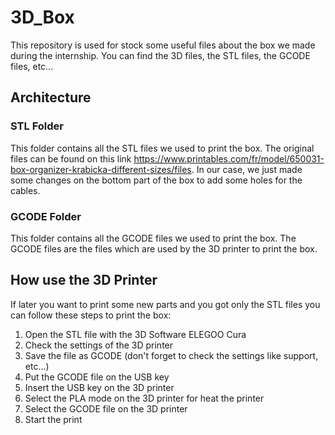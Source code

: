 # 3D_Box
This repository is used for stock some useful files about the box we made during the internship. You can find the 3D files, the STL files, the GCODE files, etc...
## Architecture 
### STL Folder 
This folder contains all the STL files we used to print the box. The original files can be found on this link https://www.printables.com/fr/model/650031-box-organizer-krabicka-different-sizes/files. In our case, we just made some changes on the bottom part of the box to add some holes for the cables.
### GCODE Folder
This folder contains all the GCODE files we used to print the box. The GCODE files are the files which are used by the 3D printer to print the box.
## How use the 3D Printer
If later you want to print some new parts and you got only the STL files you can follow these steps to print the box:
1. Open the STL file with the 3D Software ELEGOO Cura 
2. Check the settings of the 3D printer
3. Save the file as GCODE (don't forget to check the settings like support, etc...)
4. Put the GCODE file on the USB key
5. Insert the USB key on the 3D printer
6. Select the PLA mode on the 3D printer for heat the printer
7. Select the GCODE file on the 3D printer
8. Start the print